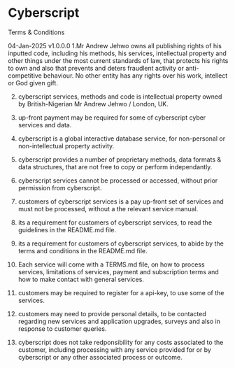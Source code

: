 # Cyberscript
Terms & Conditions


04-Jan-2025
v1.0.0.0
1.Mr Andrew Jehwo owns all publishing rights of his inputted code, including his methods, his services, intellectual property and other things under the most current standards of law, that protects his rights to own and also that prevents and deters fraudlent activity or anti-competitive behaviour. No other entity has any rights over his work, intellect or God given gift.


2. cyberscript services, methods and code is intellectual property owned by British-Nigerian Mr Andrew Jehwo / London, UK.


4. up-front payment may be required for some of cyberscript cyber services and data.


6. cyberscript is a global interactive database service, for non-personal or non-intellectual property activity.


7. cyberscript provides a number of proprietary methods, data formats & data structures, that are not free to copy or perform independantly.


8. cyberscript services cannot be processed or accessed, without prior permission from cyberscript.


9. customers of cyberscript services is a pay up-front set of services and must not be processed, without a the relevant service manual.


10. its a requirement for customers of cyberscript services, to read the guidelines in the README.md file.


11. its a requirement for customers of cyberscript services, to abide by the terms and conditions in the README.md file.


12. Each service will come with a TERMS.md file, on how to process services, limitations of services, payment and subscription terms and how to make contact with general services.


13. customers may be required to register for a api-key, to use some of the services.


14. customers may need to provide personal details, to be contacted regarding new services and application upgrades, surveys and also in response to customer queries.


15. cyberscript does not take redponsibility for any costs associated to the customer, including processing with any service provided for or by cyberscript or any other associated process or outcome.
